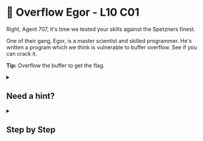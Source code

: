 # 🧠 Overflow Egor - L10 C01

Right, Agent 707, it's time we tested your skills against the Spetzners finest.

One of their gang, Egor, is a master scientist and skilled programmer. He's written a program which we think is vulnerable to buffer overflow. See if you can crack it.

**Tip:** Overflow the buffer to get the flag.

<details><summary>

## Need a hint?</summary>

> 💡 Hint: This program is vulnerable to a buffer overflow, the programmer does not check the size of the user's input before assigning it to a variable. Can you exploit this to overwrite the next memory addresses with your own content?

</details>

<details><summary>

## Step by Step</summary>

- Download the file and give it executable permissions with:
  - `$ chmod +x program-x86`
- Running the program gives a prompt to put in a password
- Knowing the goal is to exploit a buffer overflow vulnerability, we try typing a lot of random characters
- This gives a segmentation fault but no flag, this probably means we typed too many characters
- We try again but with less characters
- It works

![buffer overflow in action](/assets/overflowegor1.png)

`flag: AYGtKy5Nbc5RukjAxkB`

</details>
